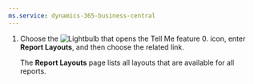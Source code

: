 ```yaml
---
ms.service: dynamics-365-business-central
---
```

1. Choose the ![Lightbulb that opens the Tell Me feature 0.](../media/ui-search/search_small.png "Tell me what you want to do") icon, enter **Report Layouts**, and then choose the related link.

   The **Report Layouts** page lists all layouts that are available for all reports.